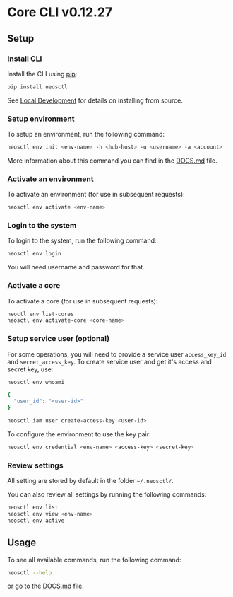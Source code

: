 # Core CLI v0.12.27

## Setup

### Install CLI

Install the CLI using [pip](https://pypi.org/project/neosctl/):

```bash
pip install neosctl
```

See [Local Development](https://github.com/NEOS-Critical/neos-platform-cli/tree/main/DEVELOP.md) for details on installing from source.

### Setup environment

To setup an environment, run the following command:

```bash
neosctl env init <env-name> -h <hub-host> -u <username> -a <account>
```
More information about this command you can find in the [DOCS.md](https://github.com/NEOS-Critical/neos-platform-cli/tree/main/DOCS.md) file.

### Activate an environment
To activate an environment (for use in subsequent requests):

```bash
neosctl env activate <env-name>
```

### Login to the system

To login to the system, run the following command:

```bash
neosctl env login
```

You will need username and password for that.

### Activate a core
To activate a core (for use in subsequent requests):

```bash
neoctl env list-cores
neosctl env activate-core <core-name>
```

### Setup service user (optional)

For some operations, you will need to provide a service user `access_key_id`
and `secret_access_key`. To create service user and get it's access and secret
key, use:

```bash
neosctl env whoami

{
  "user_id": "<user-id>"
}
```

```bash
neosctl iam user create-access-key <user-id>
```

To configure the environment to use the key pair:

```bash
neosctl env credential <env-name> <access-key> <secret-key>
```

### Review settings

All setting are stored by default in the folder `~/.neosctl/`.

You can also review all settings by running the following commands:

```bash
neosctl env list
neosctl env view <env-name>
neosctl env active
```

## Usage

To see all available commands, run the following command:

```bash
neosctl --help
```

or go to the [DOCS.md](https://github.com/NEOS-Critical/neos-platform-cli/tree/main/DOCS.md) file.
